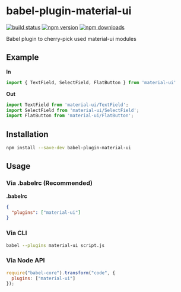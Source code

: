 # babel-plugin-material-ui


[![build status](https://img.shields.io/travis/umidbekkarimov/react-async-state/master.svg?style=flat-square)](https://travis-ci.org/umidbekkarimov/react-async-state)
[![npm version](https://img.shields.io/npm/v/react-async-state.svg?style=flat-square)](https://www.npmjs.com/package/react-async-state)
[![npm downloads](https://img.shields.io/npm/dm/react-async-state.svg?style=flat-square)](https://www.npmjs.com/package/react-async-state)

Babel plugin to cherry-pick used material-ui modules 

## Example

**In**

```javascript
import { TextField, SelectField, FlatButton } from 'material-ui'
```

**Out**

```javascript
import TextField from 'material-ui/TextField';
import SelectField from 'material-ui/SelectField';
import FlatButton from 'material-ui/FlatButton';
```

## Installation

```bash
npm install --save-dev babel-plugin-material-ui
```

## Usage

### **Via .babelrc (Recommended)**

**.babelrc**

```json
{
  "plugins": ["material-ui"]
}
```

### Via CLI

```bash
babel --plugins material-ui script.js
```

### **Via Node API**

```javascript
require("babel-core").transform("code", {
  plugins: ["material-ui"]
});
```

